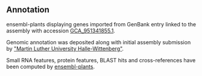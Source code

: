 **Annotation**
----------

ensembl-plants displaying genes imported from GenBank entry linked to the assembly with accession [GCA\_951341855.1](http://www.ebi.ac.uk/ena/data/view/GCA_951341855.1).

Genomic annotation was deposited along with initial assembly submission by ["Martin Luther University Halle-Wittenberg"](URL_GOES_HERE).

Small RNA features, protein features, BLAST hits and cross-references have been
computed by [ensembl-plants](https://plants.ensembl.org/info/genome/annotation/index.html).
